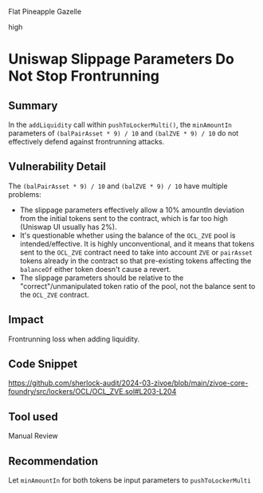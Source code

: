 Flat Pineapple Gazelle

high

# Uniswap Slippage Parameters Do Not Stop Frontrunning

## Summary

In the `addLiquidity` call within `pushToLockerMulti()`, the `minAmountIn` parameters of `(balPairAsset * 9) / 10` and `(balZVE * 9) / 10` do not effectively defend against frontrunning attacks.

## Vulnerability Detail

The `(balPairAsset * 9) / 10` and `(balZVE * 9) / 10` have multiple problems:

- The slippage parameters effectively allow a 10% amountIn deviation from the initial tokens sent to the contract, which is far too high (Uniswap UI usually has 2%).
- It's questionable whether using the balance of the `OCL_ZVE` pool is intended/effective. It is highly unconventional, and it means that tokens sent to the `OCL_ZVE` contract need to take into account `ZVE` or `pairAsset` tokens already in the contract so that pre-existing tokens affecting the `balanceOf` either token doesn't cause a revert. 
- The slippage parameters should be relative to the "correct"/unmanipulated token ratio of the pool, not the balance sent to the `OCL_ZVE` contract. 

## Impact

Frontrunning loss when adding liquidity.

## Code Snippet

https://github.com/sherlock-audit/2024-03-zivoe/blob/main/zivoe-core-foundry/src/lockers/OCL/OCL_ZVE.sol#L203-L204

## Tool used

Manual Review

## Recommendation

Let `minAmountIn` for both tokens be input parameters to `pushToLockerMulti` 
